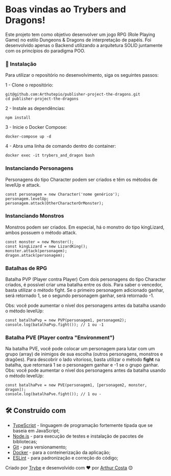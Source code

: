 # Boas vindas ao Trybers and Dragons!

Este projeto tem como objetivo desenvolver um jogo RPG (Role Playing Game) no estilo Dungeons & Dragons de interpretação de papéis. Foi desenvolvido apenas o Backend utilizando a arquitetura SOLID juntamente com os princípios do paradigma POO.


### 🔧 Instalação
Para utilizar o repositório no desenvolvimento, siga os seguintes passos:

1 - Clone o repositório: 
```
git@github.com:Arthutepio/publisher-project-the-dragons.git
cd publisher-project-the-dragons
```
2 - Instale as dependências:
```
npm install
```
3 - Inicie o Docker Compose:
```
docker-compose up -d
```
4 - Abra uma linha de comando dentro do container:
```
docker exec -it trybers_and_dragon bash
```

### Instanciando Personagens
Personagens do tipo Character podem ser criados e têm os métodos de levelUp e attack.
```
const personagem = new Character('nome genérico');
personagem.levelUp;
personagem.attack(OtherCharacterOrMonster);
```
### Instanciando Monstros
Monstros podem ser criados. Em especial, há o monstro do tipo kingLizard, ambos possuem o método attack.
```
const monster = new Monster();
const kingLizard = new LizardKing();
monster.attack(personagem);
dragon.attack(personagem);
```
### Batalhas de RPG
Batalha PVP (Player contra Player)
Com dois personagens do tipo Character criados, é possível criar uma batalha entre os dois. Para saber o vencedor, basta utilizar o método fight. Se o primeiro personagem adicionado ganhar, será retornado 1, se o segundo personagem ganhar, será retornado -1.

Obs: você pode aumentar o nível dos personagens antes da batalha usando o método levelUp:
```
const batalhaPvp = new PVP(personagem1, personagem2);
console.log(batalhaPvp.fight()); // 1 ou -1
```

### Batalha PVE (Player contra "Environment")
Na batalha PVE, você pode colocar um personagem para lutar com um grupo (array) de inimigos de sua escolha (outros personagens, monstros e dragões). Para descobrir o lado vitorioso, basta utilizar o método **fight** na batalha, que retornará 1 se o personagem ganhar e -1 se o grupo ganhar.
Obs: você pode aumentar o nível dos personagens antes da batalha usando o método levelUp:
```
const batalhaPve = new PVE(personagem1, [personagem2, monster, dragon]);
console.log(batalhaPve.fight()); // 1 ou -
```

## 🛠️ Construído com
* [TypeScript](https://www.typescriptlang.org/) - linguagem de programação fortemente tipada que se baseia em JavaScript;
* [Node.js](https://nodejs.org/pt-br/docs/) - para execução de testes e instalação de pacotes de bibliotecas;
* [Git](https://git-scm.com/doc) - para versionamento;
* [Docker](https://www.docker.com/) - para a conteinerização da aplicação;
* [ESLint](https://eslint.org/docs/latest/) - para padronização e correção do código;

Criado por [Trybe](https://www.betrybe.com/) e desenvolvido com ❤️ por [Arthur Costa](https://www.linkedin.com/in/arthutepio/) 😊
